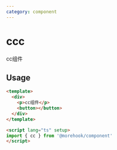```yaml
---
category: component
---
```


# ccc

cc组件

## Usage

```html
<template>
  <div>
    <p>cc组件</p>
    <button></button>
  </div>
</template>

<script lang="ts" setup>
import { cc } from '@morehook/component'
</script>
```